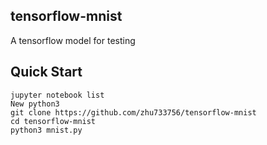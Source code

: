 ## tensorflow-mnist
A tensorflow model for testing


## Quick Start
```
jupyter notebook list
New python3
git clone https://github.com/zhu733756/tensorflow-mnist
cd tensorflow-mnist
python3 mnist.py
```

